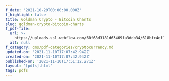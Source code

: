 ```yaml
---
f_date: '2021-10-29T00:00:00.000Z'
f_highlight: false
title: Goldman Crypto - Bitcoin Charts
slug: goldman-crypto-bitcoin-charts
f_pdf-file:
  url: >-
    https://uploads-ssl.webflow.com/60f68d3181d63469fa3ddb34/618bfc4ef1d6ce836e988e0e_Goldman%20Crypto%20-%20Bitcoin%20Charts%20Oct%2029.pdf
  alt: null
f_category: cms/pdf-categories/cryptocurrency.md
updated-on: '2021-11-10T17:07:42.942Z'
created-on: '2021-11-10T17:07:42.942Z'
published-on: '2021-11-10T17:51:12.271Z'
layout: '[pdfs].html'
tags: pdfs
---
```



